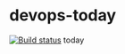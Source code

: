 # devops-today

[![Build status](https://dev.azure.com/henoktesfaye1/OaksPokes/_apis/build/status/OaksPokes-CI%20(2))](https://dev.azure.com/henoktesfaye1/OaksPokes/_build/latest?definitionId=6)
today 

